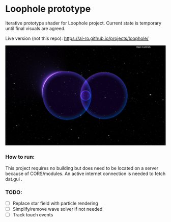 # Loophole prototype

Iterative prototype shader for Loophole project. Current state is temporary until final visuals are agreed.

Live version (not this repo): https://al-ro.github.io/projects/loophole/

![Screenshot](screenshot.png)


### How to run:

This project requires no building but does need to be located on a server because of CORS/modules. An active internet connection is needed to fetch dat.gui .

### TODO:
- [ ] Replace star field with particle rendering
- [ ] Simplify/remove wave solver if not needed
- [ ] Track touch events

